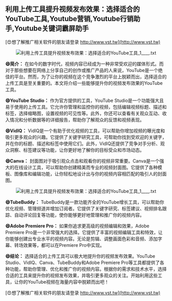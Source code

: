 ## **利用上传工具提升视频发布效果：选择适合的YouTube工具,Youtube营销,Youtube行销助手,Youtube关键词霸屏助手**

[😍想了解推广相关软件的朋友请登录 http://www.vst.tw](http://www.vst.tw)

 <center><img src="https://vst.tw/MP4/tuiguang/png/5.png" alt="利用上传工具提升视频发布效果：选择适合的YouTube工具_1____.txt"></center>

**😄简介：**
在如今的数字时代，视频内容已经成为一种非常受欢迎的媒体形式。而对于那些想要在网络上分享自己的创作或推广产品的人来说，YouTube是一个绝佳的平台。然而，为了让你的视频在这个竞争激烈的平台上脱颖而出，选择适合的上传工具是至关重要的。本文将介绍一些能够提升你的视频发布效果的YouTube工具。

**😄YouTube Studio：**
作为官方提供的工具，YouTube Studio是一个功能强大且易于使用的上传工具。它允许你管理和监控你的视频，包括编辑视频标题、描述和标签，选择缩略图，设置视频的可见性等。此外，你还可以查看有关观众互动、收入情况和分析数据等的详细报告，帮助你了解观众的反馈和视频表现。

**😄VidIQ：**
VidIQ是一个有助于优化视频的工具，可以帮助你增加视频的曝光度和吸引更多观众的兴趣。它提供了关键字研究工具，可帮助你找到受欢迎的关键字，并在你的标题、描述和标签中使用它们。此外，VidIQ还提供了竞争对手分析、观众洞察、标签建议等功能，让你更好地了解你的目标受众和市场动态。

**😄Canva：**
封面图对于吸引观众点击和观看你的视频非常重要。Canva是一个强大的在线设计工具，可以帮助你创建精美而专业的视频封面图。它提供了各种模板、图像库和编辑功能，让你轻松地设计出与你的视频内容相匹配的吸引人的封面图。

 <center><img src="https://vst.tw/MP4/tuiguang/png/2.png" alt="利用上传工具提升视频发布效果：选择适合的YouTube工具_1____.txt"></center>

**😄TubeBuddy：**
TubeBuddy是一款功能齐全的YouTube增长工具，可以帮助你优化视频、管理频道并增加订阅者。它提供了关键字研究、标签建议、视频排名跟踪、自动评论回复等功能，使你能够更好地管理和推广你的视频内容。

**😄Adobe Premiere Pro：**
如果你追求更高级的视频编辑和效果，Adobe Premiere Pro是一个非常强大的选择。它提供了丰富的视频编辑工具和特效，让你能够创建出专业水平的视频内容。无论是剪辑、调整画面色彩和音频、添加字幕、转场效果等，都可以在Premiere Pro中实现。

**😄结论：**
选择适合的上传工具可以极大地提升你的视频发布效果。YouTube Studio、VidIQ、Canva、TubeBuddy和Adobe Premiere Pro等工具都提供了各种功能，帮助你管理、优化和推广你的视频内容。根据你的需求和技术水平，选择合适的工具来提升你的视频发布效果，并吸引更多观众的关注。开始利用这些工具，让你的YouTube视频在海量内容中脱颖而出吧！

[😍想了解推广相关软件的朋友请登录 http://www.vst.tw](http://www.vst.tw)



